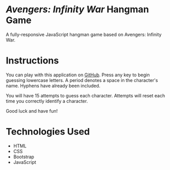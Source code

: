 # *Avengers: Infinity War* Hangman Game
A fully-responsive JavaScript hangman game based on Avengers: Infinity War.

# Instructions
You can play with this application on [GitHub](https://karamui.github.io/Hangman-Game/). Press any key to begin guessing lowercase letters. A period denotes a space in the character's name. Hyphens have already been included.

You will have 15 attempts to guess each character. Attempts will reset each time you correctly identify a character. 

Good luck and have fun!

# Technologies Used
* HTML
* CSS
* Bootstrap
* JavaScript
